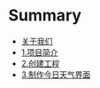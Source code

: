 # Summary

* [关于我们](README.md)
* [1.项目简介](chapter1.md)
* [2.创建工程](chapter2.md)
* [3.制作今日天气界面](chapter3.md)

